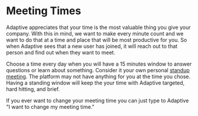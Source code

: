 # Meeting Times

Adaptive appreciates that your time is the most valuable thing you give your company.  With this in mind, we want to make every minute count and we want to do that at a time and place that will be most productive for you.  So when Adaptive sees that a new user has joined, it will reach out to that person and find out when they want to meet.

Choose a time every day when you will have a 15 minutes window to answer questions or learn about something. Consider it your own personal [standup meeting](https://en.wikipedia.org/wiki/Stand-up_meeting). The platform may not have anything for you at the time you chose.  Having a standing window will keep the your time with Adaptive targeted, hard hitting, and brief.

If you ever want to change your meeting time you can just type to Adaptive "I want to change my meeting time." 